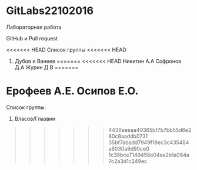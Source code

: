 ﻿# GitLabs22102016

Лабораторная работа

GitHub и Pull request

<<<<<<< HEAD
Список группы
<<<<<<< HEAD

1. Дубов и Ванеев
=======
<<<<<<< HEAD
Никитин А.А
Софронов Д.А
Журин Д.В
=======

Ерофеев А.Е.
Осипов Е.О.
=======
Список группы:
1. Власов/Глазвин

>>>>>>> 4436eeeaa40365bf7b7bb55d6e280c8aaddb0731
>>>>>>> 35bf7abadd7949f18ec3c435484a6030a9d90ce0
>>>>>>> 1c38bce7149458e04aa2b1a064a7c2a3d1c249ec
